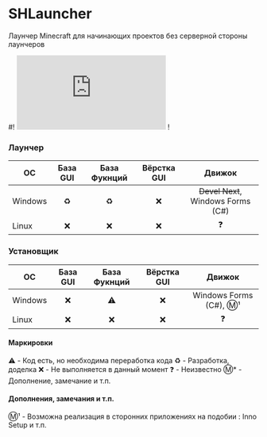 # SHLauncher
Лаунчер Minecraft для начинающих проектов без серверной стороны лаунчеров

#! ![Роудмапа](https://github.com/GlotokTeam/Common-Roadmap/blob/main/Roudmaps/SHLauncher.md) !

### Лаунчер
| OС       | База GUI                | База Фукнций | Вёрстка GUI| Движок
| ------------- |:------------------:|:--------------:|:--------------:|:--------------:|
| Windows     | ♻️    | ♻️    | ❌ | ~~Devel Next~~, Windows Forms (C#)
| Linux    | ❌ |   ❌ |  ❌ | ❓

### Установщик
| OС       | База GUI                | База Фукнций | Вёрстка GUI| Движок
| ------------- |:------------------:|:--------------:|:--------------:|:--------------:|
| Windows     | ❌    | ⚠️    | ❌ |  Windows Forms (C#), Ⓜ️¹
| Linux    | ❌ |   ❌ |  ❌ | ❓

#### Маркировки
⚠️ - Код есть, но необходима переработка кода
♻️ - Разработка, доделка
❌ - Не выполняется в данный момент
❓ - Неизвестно
Ⓜ️* - Дополнение, замечание и т.п.

#### Дополнения, замечания и т.п.
Ⓜ️¹ - Возможна реализация в сторонних приложениях на подобии : Inno Setup и т.п.
